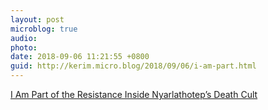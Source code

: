 ```yaml
---
layout: post
microblog: true
audio: 
photo: 
date: 2018-09-06 11:21:55 +0800
guid: http://kerim.micro.blog/2018/09/06/i-am-part.html
---
```

[I Am Part of the Resistance Inside Nyarlathotep’s Death Cult](https://www.mcsweeneys.net/articles/i-am-part-of-the-resistance-inside-nyarlathoteps-death-cult)
